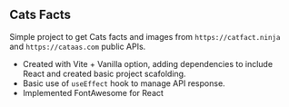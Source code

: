 ## Cats Facts

Simple project to get Cats facts and images from `https://catfact.ninja` and `https://cataas.com` public APIs.

- Created with Vite + Vanilla option, adding dependencies to include React and created basic project scafolding.
- Basic use of `useEffect` hook to manage API response.
- Implemented FontAwesome for React